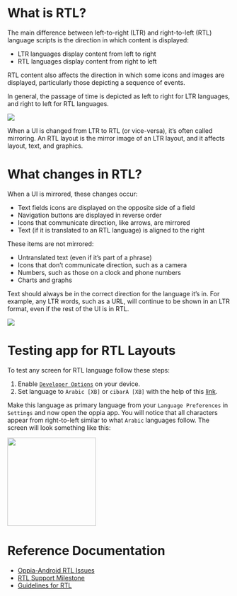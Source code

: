 # What is RTL?
The main difference between left-to-right (LTR) and right-to-left (RTL) language scripts is the direction in which content is displayed:

* LTR languages display content from left to right
* RTL languages display content from right to left

RTL content also affects the direction in which some icons and images are displayed, particularly those depicting a sequence of events.

In general, the passage of time is depicted as left to right for LTR languages, and right to left for RTL languages.

![](https://user-images.githubusercontent.com/53938155/145036934-691c6bda-a58b-4977-9247-cb6e3830dee7.png)

When a UI is changed from LTR to RTL (or vice-versa), it’s often called mirroring. An RTL layout is the mirror image of an LTR layout, and it affects layout, text, and graphics.

# What changes in RTL?

When a UI is mirrored, these changes occur:

* Text fields icons are displayed on the opposite side of a field
* Navigation buttons are displayed in reverse order
* Icons that communicate direction, like arrows, are mirrored
* Text (if it is translated to an RTL language) is aligned to the right

These items are not mirrored:

* Untranslated text (even if it’s part of a phrase)
* Icons that don’t communicate direction, such as a camera
* Numbers, such as those on a clock and phone numbers
* Charts and graphs

Text should always be in the correct direction for the language it’s in. For example, any LTR words, such as a URL, will continue to be shown in an LTR format, even if the rest of the UI is in RTL.

![](https://user-images.githubusercontent.com/53938155/145037261-2f7afb57-cbeb-4a6e-8ac7-c47261790945.png)

# Testing app for RTL Layouts
To test any screen for RTL language follow these steps:
1. Enable [`Developer Options`](https://developer.android.com/studio/debug/dev-options) on your device.
2. Set language to `Arabic [XB]` or `cibarA [XB]` with the help of this [link](https://developer.android.com/guide/topics/resources/pseudolocales).

Make this language as primary language from your `Language Preferences` in `Settings` and now open the oppia app. You will notice that all characters appear from right-to-left similar to what `Arabic` languages follow.
The screen will look something like this:

<img src="https://user-images.githubusercontent.com/9396084/103191486-364ded80-48fb-11eb-8eb5-461704c150f5.png" width="200" />

# Reference Documentation
* [Oppia-Android RTL Issues](https://docs.google.com/document/d/1Fl1ar5vcdLvay7ZIJLUFQro1wEf1yUEicwF-CKcvwJ0/edit#)
* [RTL Support Milestone](https://github.com/oppia/oppia-android/milestone/40) 
* [Guidelines for RTL](https://material.io/design/usability/bidirectionality.html)
